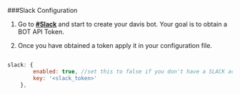 
###Slack Configuration

1. Go to **[#Slack](https://api.slack.com/bot-users)** and start to create your davis bot. Your goal is to obtain a BOT API Token.

2. Once you have obtained a token apply it in your configuration file.

````javascript

slack: {
        enabled: true, //set this to false if you don't have a SLACK account.
        key: '<slack_token>'
    },
````
